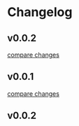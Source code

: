 # Changelog


## v0.0.2

[compare changes](https://github.com/sajadhzj/glorious/compare/v0.0.1...v0.0.2)

## v0.0.1

[compare changes](https://github.com/sajadhzj/glorious/compare/v0.0.2...v0.0.1)

## v0.0.2

